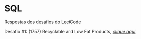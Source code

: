# SQL
Respostas dos desafios do LeetCode

Desafio #1: (1757) Recyclable and Low Fat Products, <a href="https://github.com/rodrigorissettoterra/SQL/blob/main/Desafio%20%231:%201757.%20Recyclable%20and%20Low%20Fat%20Products.md" target="_blank" rel="nofollow noopener noreferrer"><span style="text-decoration: underline;"><em>clique aqui</em></span></a>.
